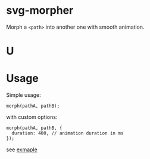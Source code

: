 # svg-morpher
Morph a `<path>` into another one with smooth animation.

# U

# Usage
Simple usage:
```
morph(pathA, pathB);
```
with custom options:
```
morph(pathA, pathB, {
  duration: 400, // animation duration in ms
});
```

see [exmaple](chbdetta.github.io/svg-morpher/)
